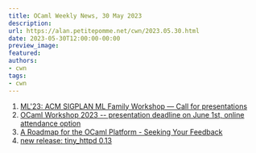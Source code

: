 ```yaml
---
title: OCaml Weekly News, 30 May 2023
description:
url: https://alan.petitepomme.net/cwn/2023.05.30.html
date: 2023-05-30T12:00:00-00:00
preview_image:
featured:
authors:
- cwn
tags:
- cwn
---
```


<ol><li><a href="https://alan.petitepomme.net/cwn/2023.05.30.html#1">ML'23: ACM SIGPLAN ML Family Workshop &mdash; Call for presentations</a></li><li><a href="https://alan.petitepomme.net/cwn/2023.05.30.html#2">OCaml Workshop 2023 -- presentation deadline on June 1st, online attendance option</a></li><li><a href="https://alan.petitepomme.net/cwn/2023.05.30.html#3">A Roadmap for the OCaml Platform - Seeking Your Feedback</a></li><li><a href="https://alan.petitepomme.net/cwn/2023.05.30.html#4">new release: tiny_httpd 0.13</a></li></ol>
